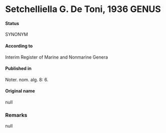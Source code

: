 # Setchelliella G. De Toni, 1936 GENUS

#### Status
SYNONYM

#### According to
Interim Register of Marine and Nonmarine Genera

#### Published in
Noter. nom. alg. 8: 6.

#### Original name
null

### Remarks
null